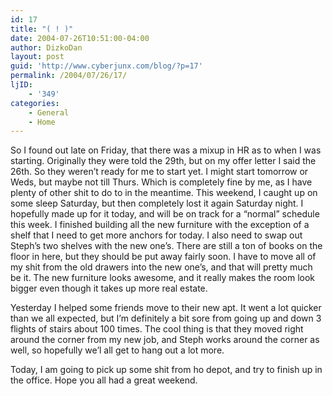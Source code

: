 ```yaml
---
id: 17
title: "( ! )"
date: 2004-07-26T10:51:00-04:00
author: DizkoDan
layout: post
guid: 'http://www.cyberjunx.com/blog/?p=17'
permalink: /2004/07/26/17/
ljID:
    - '349'
categories:
    - General
    - Home
---
```


So I found out late on Friday, that there was a mixup in HR as to when I was starting. Originally they were told the 29th, but on my offer letter I said the 26th. So they weren’t ready for me to start yet. I might start tomorrow or Weds, but maybe not till Thurs. Which is completely fine by me, as I have plenty of other shit to do to in the meantime. This weekend, I caught up on some sleep Saturday, but then completely lost it again Saturday night. I hopefully made up for it today, and will be on track for a “normal” schedule this week. I finished building all the new furniture with the exception of a shelf that I need to get more anchors for today. I also need to swap out Steph’s two shelves with the new one’s. There are still a ton of books on the floor in here, but they should be put away fairly soon. I have to move all of my shit from the old drawers into the new one’s, and that will pretty much be it. The new furniture looks awesome, and it really makes the room look bigger even though it takes up more real estate.

Yesterday I helped some friends move to their new apt. It went a lot quicker than we all expected, but I’m definitely a bit sore from going up and down 3 flights of stairs about 100 times. The cool thing is that they moved right around the corner from my new job, and Steph works around the corner as well, so hopefully we’l all get to hang out a lot more.

Today, I am going to pick up some shit from ho depot, and try to finish up in the office. Hope you all had a great weekend.